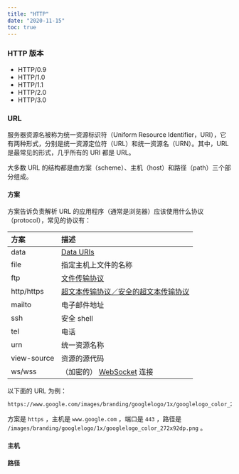 ```yaml
---
title: "HTTP"
date: "2020-11-15"
toc: true
---
```


### HTTP 版本

- HTTP/0.9
- HTTP/1.0
- HTTP/1.1
- HTTP/2.0
- HTTP/3.0

### URL

服务器资源名被称为统一资源标识符（Uniform Resource Identifier，URI），它有两种形式，分别是统一资源定位符（URL）和统一资源名（URN）。其中，URL 是最常见的形式，几乎所有的 URI 都是 URL。

大多数 URL 的结构都是由方案（scheme）、主机（host）和路径（path）三个部分组成。

#### 方案

方案告诉负责解析 URL 的应用程序（通常是浏览器）应该使用什么协议（protocol），常见的协议有：

| 方案        | 描述                                                         |
| :---------- | :----------------------------------------------------------- |
| data        | [Data URIs](https://developer.mozilla.org/zh-CN/docs/Web/HTTP/data_URIs) |
| file        | 指定主机上文件的名称                                         |
| ftp         | [文件传输协议](https://developer.mozilla.org/en-US/docs/Glossary/FTP) |
| http/https  | [超文本传输协议／安全的超文本传输协议](https://developer.mozilla.org/en-US/docs/Glossary/HTTP) |
| mailto      | 电子邮件地址                                                 |
| ssh         | 安全 shell                                                   |
| tel         | 电话                                                         |
| urn         | 统一资源名称                                                 |
| view-source | 资源的源代码                                                 |
| ws/wss      | （加密的） [WebSocket](https://developer.mozilla.org/zh-CN/docs/WebSockets) 连接 |

以下面的 URL 为例：

```bash
https://www.google.com/images/branding/googlelogo/1x/googlelogo_color_272x92dp.png
```

方案是 `https` ，主机是 `www.google.com` ，端口是 `443` ，路径是 `/images/branding/googlelogo/1x/googlelogo_color_272x92dp.png` 。

#### 主机

#### 路径